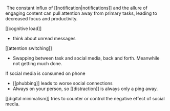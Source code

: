  The constant influx of [[notification|notifications]] and the allure of engaging content can pull attention away from primary tasks, leading to decreased focus and productivity.

[[cognitive load]]
- think about unread messages

[[attention switching]]
- Swapping between task and social media, back and forth. Meanwhile not getting much done.

If social media is consumed on phone
- [[phubbing]] leads to worse social connections
- Always on your person, so [[distraction]] is always only a ping away.

[[digital minimalism]] tries to counter or control the negative effect of social media.